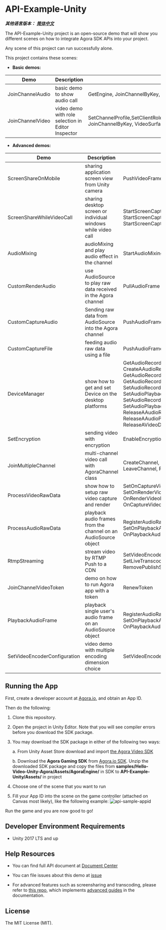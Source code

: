 # API-Example-Unity

*__其他语言版本：__  [__简体中文__](README.zh.md)*

The API-Example-Unity project is an open-source demo that will show you different scenes on how to integrate Agora SDK APIs into your project.

Any scene of this project can run successfully alone.

This project contains these scenes:
* **Basic demos:**

| Demo             | Description                                        | APIs                                                         |
| ---------------- | -------------------------------------------------- | ------------------------------------------------------------ |
| JoinChannelAudio | basic demo to show audio call                      | GetEngine, JoinChannelByKey, LeaveChannel                    |
| JoinChannelVideo | video demo with role selection in Editor Inspector | SetChannelProfile,SetClientRole,EnableVideo,EnableVideoObserver, JoinChannelByKey, VideoSurface |

* **Advanced demos:**

| Demo                         | Description                                                  | APIs                                                         |
| ---------------------------- | ------------------------------------------------------------ | ------------------------------------------------------------ |
| ScreenShareOnMobile          | sharing application screen view from Unity camera            | PushVideoFrame, SetExternalVideoSource                       |
| ScreenShareWhileVideoCall    | sharing desktop screen or individual windows while video call | StartScreenCaptureByWindowId, StartScreenCaptureByDisplayId, StartScreenCaptureByScreenRect |
| AudioMixing                  | audioMixing and play audio effect in the channel             | StartAudioMixing, PlayEffect                                 |
| CustomRenderAudio            | use AudioSource to play raw data received in the Agora channel | PullAudioFrame                                               |
| CustomCaptureAudio           | Sending raw data from AudioSource into the Agora channel     | PushAudioFrame                                               |
| CustomCaptureFile            | feeding audio raw data using a file                          | PushAudioFrame                                               |
| DeviceManager                | show how to get and set Device on the desktop platforms      | GetAudioRecordingDeviceManager, CreateAAudioRecordingDeviceManager,   GetAudioRecordingDeviceCount, GetAudioRecordingDevice, GetVideoDevice, SetAudioRecordingDevice,  SetAudioPlaybackDevice, SetAudioRecordingDeviceVolume, SetAudioPlaybackDeviceVolume, ReleaseAAudioRecordingDeviceManager, ReleaseAAudioPlaybackDeviceManager, ReleaseAVideoDeviceManager |
| SetEncryption                | sending video with encryption                                | EnableEncryption                                             |
| JoinMultipleChannel          | multi-channel video call with AgoraChannel class             | CreateChannel, SetClientRole, EnableEncryption, LeaveChannel, ReleaseChannel |
| ProcessVideoRawData          | show how to setup raw video capture and render               | SetOnCaptureVideoFrameCallback, SetOnRenderVideoFrameCallback,  OnRenderVideoFrameHandler, OnCaptureVideoFrameHandler |
| ProcessAudioRawData          | playback audio frames from the channel on an AudioSource object | RegisterAudioRawDataObserver, SetOnPlaybackAudioFrameCallback, OnPlaybackAudioFrameHandler |
| RtmpStreaming                | stream video by RTMP Push to a CDN                           | SetVideoEncoderConfiguration, SetLiveTranscoding, AddPublishStreamUrl, RemovePublishStreamUrl |
| JoinChannelVideoToken        | demo on how to run Agora app with a token                    | RenewToken                                                   |
| PlaybackAudioFrame           | playback single user's audio frame on an AudioSource object  | RegisterAudioRawDataObserver, SetOnPlaybackAudioFrameBeforeMixingCallback, OnPlaybackAudioFrameBeforeMixingHandler |
| SetVideoEncoderConfiguration | video demo with multiple encoding dimension choice           | SetVideoEncoderConfiguration                                 |

## Running the App

First, create a developer account at [Agora.io](https://dashboard.agora.io/signin/), and obtain an App ID.

Then do the following:

1. Clone this repository.

2. Open the project in Unity Editor. Note that you will see compiler errors before you download the SDK package.

3. You may download the SDK package in either of the following two ways:

  

    a. From Unity Asset Store download and import [the Agora Video SDK](https://assetstore.unity.com/packages/tools/video/agora-video-chat-sdk-for-unity-134502)
    
    b. Download the ******Agora Gaming SDK****** from [Agora.io SDK](https://docs.agora.io/cn/Agora%20Platform/downloads). Unzip the downloaded SDK package and copy the files from ******samples/Hello-Video-Unity-Agora/Assets/AgoraEngine/****** in SDK to ******API-Example-Unity/Assets/****** in project

4.  Choose one of the scene that you want to run

5.  Fill your App ID into the scene on the game controller (attached on Canvas most likely), like the following example:
    ![api-sample-appid](https://user-images.githubusercontent.com/1261195/89360166-652da380-d67c-11ea-9e67-1e02bbe94fc5.png)

Run the game and you are now good to go!

## Developer Environment Requirements

* Unity 2017 LTS and up

## Help Resources

- You can find full API document at [Document Center](https://docs-preprod.agora.io/en/Video/API%20Reference/unity/v3.5.0.3/API/rtc_api_overview.html)

- You can file issues about this demo at [issue](https://github.com/AgoraIO/Voice-Call-for-Mobile-Gaming/issues)

- For advanced features such as screensharing and transcoding, please refer to [this repo](https://bit.ly/2RRP5tK), which implements [advanced guides](https://docs.agora.io/en/Interactive%20Broadcast/media_relay_unity?platform=Unity) in the documentation.

## License
The MIT License (MIT).
